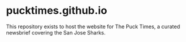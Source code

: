 # pucktimes.github.io
This repository exists to host the website for The Puck Times, a curated newsbrief covering the San Jose Sharks.

